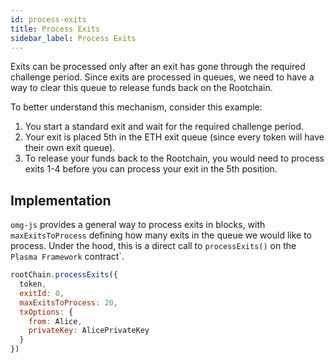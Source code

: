 ```yaml
---
id: process-exits
title: Process Exits
sidebar_label: Process Exits
---
```


Exits can be processed only after an exit has gone through the required challenge period. 
Since exits are processed in queues, we need to have a way to clear this queue to release funds back on the Rootchain.

To better understand this mechanism, consider this example:
1. You start a standard exit and wait for the required challenge period.
2. Your exit is placed 5th in the ETH exit queue (since every token will have their own exit queue).
3. To release your funds back to the Rootchain, you would need to process exits 1-4 before you can process your exit in the 5th position.

## Implementation
`omg-js` provides a general way to process exits in blocks, with `maxExitsToProcess` defining how many exits in the queue we would like to process. Under the hood, this is a direct call to `processExits()` on the `Plasma Framework` contract`.

```js
rootChain.processExits({
  token,
  exitId: 0,
  maxExitsToProcess: 20,
  txOptions: {
    from: Alice,
    privateKey: AlicePrivateKey
  }
})
```
